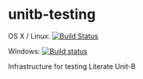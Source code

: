 # unitb-testing

OS X / Linux: [![Build Status](https://travis-ci.org/literate-unitb/unitb-testing.svg?branch=master)](https://travis-ci.org/literate-unitb/unitb-testing)

Windows: [![Build status](https://ci.appveyor.com/api/projects/status/snbyt4m9vyi9kchh?svg=true)](https://ci.appveyor.com/project/cipher1024/unitb-testing)

Infrastructure for testing Literate Unit-B
